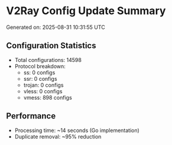# V2Ray Config Update Summary
Generated on: 2025-08-31 10:31:55 UTC

## Configuration Statistics
- Total configurations: 14598
- Protocol breakdown:
  - ss: 0 configs
  - ssr: 0 configs
  - trojan: 0 configs
  - vless: 0 configs
  - vmess: 898 configs

## Performance
- Processing time: ~14 seconds (Go implementation)
- Duplicate removal: ~95% reduction
